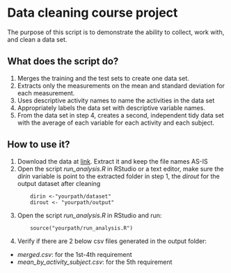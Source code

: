 # Data cleaning course project
The purpose of this script is to demonstrate the ability to collect, work with, and clean a data set.

## What does the script do?
1. Merges the training and the test sets to create one data set.
2. Extracts only the measurements on the mean and standard deviation for each measurement.
3. Uses descriptive activity names to name the activities in the data set
4. Appropriately labels the data set with descriptive variable names.
5. From the data set in step 4, creates a second, independent tidy data set with the average of each variable for each activity and each subject.

## How to use it?
1. Download the data at [link](https://d396qusza40orc.cloudfront.net/getdata%2Fprojectfiles%2FUCI%20HAR%20Dataset.zip "Dataset"). Extract it and keep the file names AS-IS
2. Open the script *run_analysis.R* in RStudio or a text editor, make sure the *dirin* variable is point to the extracted folder in step 1, the *dirout* for the output dataset after cleaning
	```
		dirin <-"yourpath/dataset"
		dirout <- "yourpath/output"
	```
3. Open the script *run_analysis.R* in RStudio and run:
	```
		source("yourpath/run_analysis.R")
	```
4. Verify if there are 2 below csv files generated in the output folder:
 - *merged.csv*: for the 1st-4th requirement
 - *mean_by_activity_subject.csv*: for the 5th requirement
